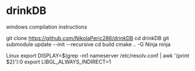 # drinkDB


windows compilation instructions

git clone https://github.com/NikolaPeric286/drinkDB
cd drinkDB
git submodule update --init --recursive
cd build
cmake .. -G Ninja
ninja 


Linux
export DISPLAY=$(grep -m1 nameserver /etc/resolv.conf | awk '{print $2}'):0
export LIBGL_ALWAYS_INDIRECT=1